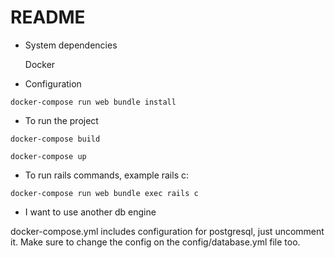 # README

* System dependencies

   Docker

* Configuration

```docker-compose run web bundle install```

* To run the project

```docker-compose build```

```docker-compose up```

* To run rails commands, example rails c: 

```docker-compose run web bundle exec rails c```

* I want to use another db engine

docker-compose.yml includes configuration for postgresql, just uncomment it.
Make sure to change the config on the config/database.yml file too.
